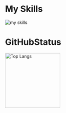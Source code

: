 <h1>My Skills</h1>
<img alt="my skills" src="https://skillicons.dev/icons?&perline=7&i=ae,blender,bootstrap,cloudflare,codepen,css,discord,docker,firebase,github,heroku,html,ai,js,jquery,p5js,php,pr,ruby,vercel" />

<h1>GitHubStatus</h1>
<p align="left">
<img alt="Top Langs" height="180px"src="https://github-readme-stats.vercel.app/api/top-langs/?username=bearpoohkanayan&layout=compact">
<!-- <img alt="readme.pet" src="https://readme.pet/api?username=bearpoohkanayan" /> -->
</p>
